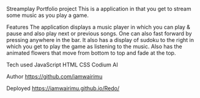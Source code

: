 Streamplay Portfolio project
This is a application in that you get to stream some music as you play a game.

Features
The application displays a music player in which you can play & pause and also play next or previous songs. One can also fast forward by pressing anywhere in the bar.
It also has a display of sudoku to the right in which you get to play the game as listening to the music.
Also has the animated flowers that move from bottom to top and fade at the top.

Tech used
JavaScript
HTML
CSS
Codium AI

Author
https://github.com/iamwairimu

Deployed
https://iamwairimu.github.io/Redo/
